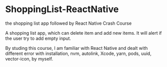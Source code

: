 # ShoppingList-ReactNative
the shopping list app followed by React Native Crash Course

A shopping list app, which can delete item and add new items. It will alert if the user try to add empty input.

By studing this course, I am familiar with React Native and dealt with different error with installation, nvm, autolink, Xcode, yarn, pods, uuid, vector-icon, by myself.